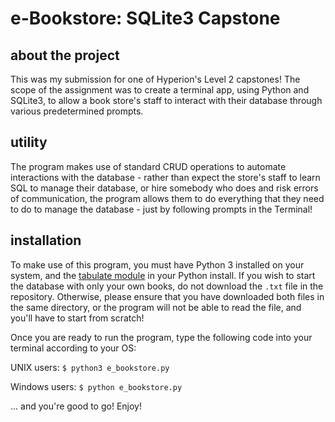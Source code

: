 # e-Bookstore: SQLite3 Capstone

## about the project

This was my submission for one of Hyperion's Level 2 capstones! The scope of the assignment was to create a terminal app, using Python and SQLite3, to allow a book store's staff to interact with their database through various predetermined prompts.

## utility

The program makes use of standard CRUD operations to automate interactions with the database - rather than expect the store's staff to learn SQL to manage their database, or hire somebody who does and risk errors of communication, the program allows them to do everything that they need to do to manage the database - just by following prompts in the Terminal! 

## installation

To make use of this program, you must have Python 3 installed on your system, and the [tabulate module](https://pypi.org/project/tabulate/) in your Python install. If you wish to start the database with only your own books, do not download the `.txt` file in the repository. Otherwise, please ensure that you have downloaded both files in the same directory, or the program will not be able to read the file, and you'll have to start from scratch! 

Once you are ready to run the program, type the following code into your terminal according to your OS:

UNIX users: `$ python3 e_bookstore.py`

Windows users: `$ python e_bookstore.py`

... and you're good to go! Enjoy!
